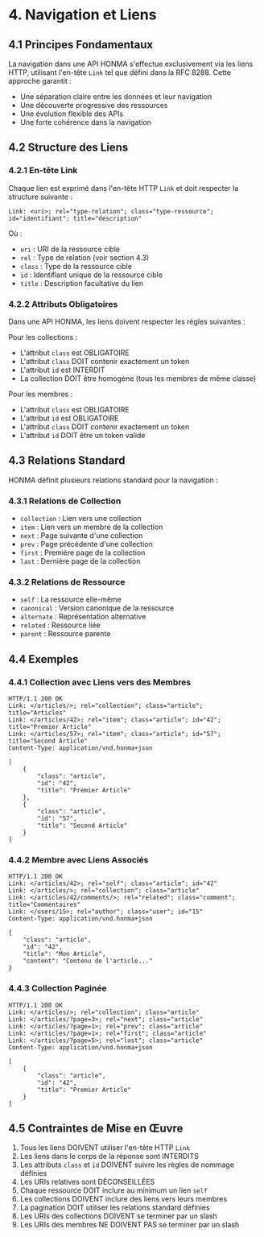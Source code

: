 # 4. Navigation et Liens

## 4.1 Principes Fondamentaux

La navigation dans une API HONMA s'effectue exclusivement via les liens HTTP, utilisant l'en-tête `Link` tel que défini dans la RFC 8288. Cette approche garantit :

- Une séparation claire entre les données et leur navigation
- Une découverte progressive des ressources
- Une évolution flexible des APIs
- Une forte cohérence dans la navigation

## 4.2 Structure des Liens

### 4.2.1 En-tête Link

Chaque lien est exprimé dans l'en-tête HTTP `Link` et doit respecter la structure suivante :

```http
Link: <uri>; rel="type-relation"; class="type-ressource"; id="identifiant"; title="description"
```

Où :

- `uri` : URI de la ressource cible
- `rel` : Type de relation (voir section 4.3)
- `class` : Type de la ressource cible
- `id` : Identifiant unique de la ressource cible
- `title` : Description facultative du lien

### 4.2.2 Attributs Obligatoires

Dans une API HONMA, les liens doivent respecter les règles suivantes :

Pour les collections :

- L'attribut `class` est OBLIGATOIRE
- L'attribut `class` DOIT contenir exactement un token
- L'attribut `id` est INTERDIT
- La collection DOIT être homogène (tous les membres de même classe)

Pour les membres :

- L'attribut `class` est OBLIGATOIRE
- L'attribut `id` est OBLIGATOIRE
- L'attribut `class` DOIT contenir exactement un token
- L'attribut `id` DOIT être un token valide

## 4.3 Relations Standard

HONMA définit plusieurs relations standard pour la navigation :

### 4.3.1 Relations de Collection

- `collection` : Lien vers une collection
- `item` : Lien vers un membre de la collection
- `next` : Page suivante d'une collection
- `prev` : Page précédente d'une collection
- `first` : Première page de la collection
- `last` : Dernière page de la collection

### 4.3.2 Relations de Ressource

- `self` : La ressource elle-même
- `canonical` : Version canonique de la ressource
- `alternate` : Représentation alternative
- `related` : Ressource liée
- `parent` : Ressource parente

## 4.4 Exemples

### 4.4.1 Collection avec Liens vers des Membres

```http
HTTP/1.1 200 OK
Link: </articles/>; rel="collection"; class="article"; title="Articles"
Link: </articles/42>; rel="item"; class="article"; id="42"; title="Premier Article"
Link: </articles/57>; rel="item"; class="article"; id="57"; title="Second Article"
Content-Type: application/vnd.honma+json

[
    {
        "class": "article",
        "id": "42",
        "title": "Premier Article"
    },
    {
        "class": "article",
        "id": "57",
        "title": "Second Article"
    }
]
```

### 4.4.2 Membre avec Liens Associés

```http
HTTP/1.1 200 OK
Link: </articles/42>; rel="self"; class="article"; id="42"
Link: </articles/>; rel="collection"; class="article"
Link: </articles/42/comments/>; rel="related"; class="comment"; title="Commentaires"
Link: </users/15>; rel="author"; class="user"; id="15"
Content-Type: application/vnd.honma+json

{
    "class": "article",
    "id": "42",
    "title": "Mon Article",
    "content": "Contenu de l'article..."
}
```

### 4.4.3 Collection Paginée

```http
HTTP/1.1 200 OK
Link: </articles/>; rel="collection"; class="article"
Link: </articles/?page=3>; rel="next"; class="article"
Link: </articles/?page=1>; rel="prev"; class="article"
Link: </articles/?page=1>; rel="first"; class="article"
Link: </articles/?page=5>; rel="last"; class="article"
Content-Type: application/vnd.honma+json

[
    {
        "class": "article",
        "id": "42",
        "title": "Premier Article"
    }
]
```

## 4.5 Contraintes de Mise en Œuvre

1. Tous les liens DOIVENT utiliser l'en-tête HTTP `Link`
2. Les liens dans le corps de la réponse sont INTERDITS
3. Les attributs `class` et `id` DOIVENT suivre les règles de nommage définies
4. Les URIs relatives sont DÉCONSEILLÉES
5. Chaque ressource DOIT inclure au minimum un lien `self`
6. Les collections DOIVENT inclure des liens vers leurs membres
7. La pagination DOIT utiliser les relations standard définies
8. Les URIs des collections DOIVENT se terminer par un slash
9. Les URIs des membres NE DOIVENT PAS se terminer par un slash
